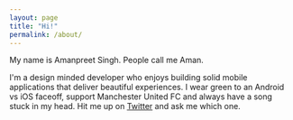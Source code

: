 ```yaml
---
layout: page
title: "Hi!"
permalink: /about/
---
```

My name is Amanpreet Singh. People call me Aman.

I'm a design minded developer who enjoys building solid mobile applications that deliver beautiful experiences. I wear green to an Android vs iOS faceoff, support Manchester United FC and always have a song stuck in my head. Hit me up on [Twitter](https://twitter.com/multivitaman) and ask me which one.
